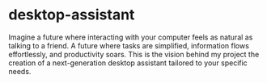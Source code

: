 # desktop-assistant
Imagine a future where interacting with your computer feels as natural as talking to a friend. A future where tasks are simplified, information flows effortlessly, and productivity soars. This is the vision behind my project  the creation of a next-generation desktop assistant tailored to your specific needs.
